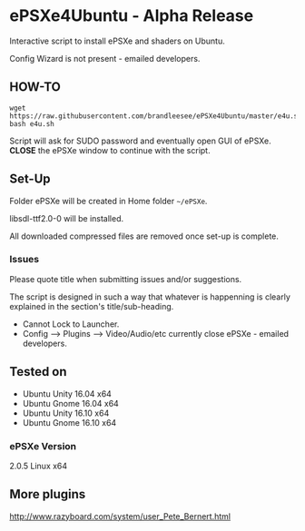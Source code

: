 # ePSXe4Ubuntu - Alpha Release

Interactive script to install ePSXe and shaders on Ubuntu.

Config Wizard is not present - emailed developers.

## HOW-TO

```
wget https://raw.githubusercontent.com/brandleesee/ePSXe4Ubuntu/master/e4u.sh
bash e4u.sh
```

Script will ask for SUDO password and eventually open GUI of ePSXe. <strong>CLOSE</strong> the ePSXe window to continue with the script. 

## Set-Up

Folder ePSXe will be created in Home folder <code>~/ePSXe</code>.

libsdl-ttf2.0-0 will be installed.

All downloaded compressed files are removed once set-up is complete.

### Issues

Please quote title when submitting issues and/or suggestions.

The script is designed in such a way that whatever is happenning is clearly explained in the section's title/sub-heading.

* Cannot Lock to Launcher.
* Config --> Plugins --> Video/Audio/etc currently close ePSXe - emailed developers.

## Tested on 

* Ubuntu Unity 16.04 x64
* Ubuntu Gnome 16.04 x64
* Ubuntu Unity 16.10 x64
* Ubuntu Gnome 16.10 x64

### ePSXe Version
2.0.5 Linux x64

## More plugins

http://www.razyboard.com/system/user_Pete_Bernert.html
